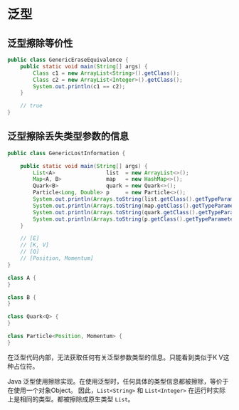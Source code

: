 # 泛型

## 泛型擦除等价性
```java
public class GenericEraseEquivalence {
    public static void main(String[] args) {
        Class c1 = new ArrayList<String>().getClass();
        Class c2 = new ArrayList<Integer>().getClass();
        System.out.println(c1 == c2);
    }

    // true
}
```

## 泛型擦除丢失类型参数的信息
```java
public class GenericLostInformation {

    public static void main(String[] args) {
        List<A>                list  = new ArrayList<>();
        Map<A, B>              map   = new HashMap<>();
        Quark<B>               quark = new Quark<>();
        Particle<Long, Double> p     = new Particle<>();
        System.out.println(Arrays.toString(list.getClass().getTypeParameters()));
        System.out.println(Arrays.toString(map.getClass().getTypeParameters()));
        System.out.println(Arrays.toString(quark.getClass().getTypeParameters()));
        System.out.println(Arrays.toString(p.getClass().getTypeParameters()));
    }

    // [E]
    // [K, V]
    // [Q]
    // [Position, Momentum]
}

class A {
}

class B {
}

class Quark<Q> {
}

class Particle<Position, Momentum> {
}
```
在泛型代码内部，无法获取任何有关泛型参数类型的信息。只能看到类似于K V这种占位符。

Java 泛型使用擦除实现。在使用泛型时，任何具体的类型信息都被擦除，等价于在使用一个对象Object。
因此，`List<String>` 和 `List<Integer>` 在运行时实际上是相同的类型。都被擦除成原生类型 `List`。
